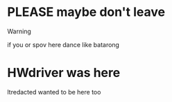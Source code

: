 # PLEASE  maybe don't leave


>[!WARNING]
>
>if you or spov here dance like batarong

# HWdriver was here
ltredacted wanted to be here too 
